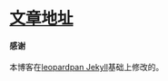 # [文章地址](https://ted4kra.github.io)


#### 感谢   

本博客在[leopardpan Jekyll](https://github.com/leopardpan/leopardpan.github.io)基础上修改的。  
